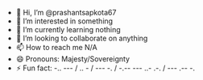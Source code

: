 - 👋 Hi, I’m @prashantsapkota67
- 👀 I’m interested in something
- 🌱 I’m currently learning nothing
- 🤝 I’m looking to collaborate on anything
- 📫 How to reach me N/A
- 😄 Pronouns: Majesty/Sovereignty
- ⚡ Fun fact: -.. --- / .. - / --- -. / -.-- --- ..- .-. / --- .-- -.

<!---
prashantsapkota67/prashantsapkota67 is a ✨ special ✨ repository because its `README.md` (this file) appears on your GitHub profile.
You can click the Preview link to take a look at your changes.
--->

